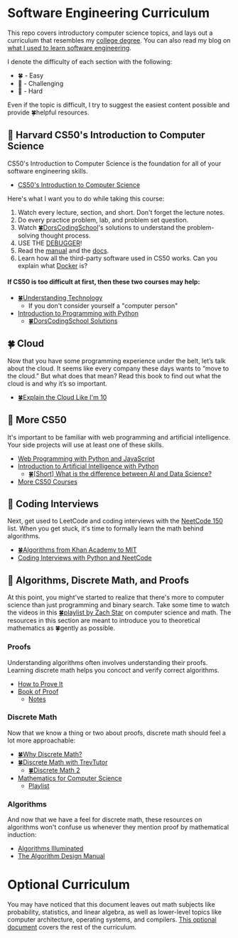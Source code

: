 # Software Engineering Curriculum

This repo covers introductory computer science topics, and lays out a curriculum that resembles my [college degree][1]. You can also read my blog on [what I used to learn software engineering][2].

I denote the difficulty of each section with the following:

- 🍀 - Easy
- 🤔 - Challenging
- 🤬 - Hard

Even if the topic is difficult, I try to suggest the easiest content possible and provide 🍀helpful resources.

[1]: https://www.cs.utexas.edu/sites/default/files/documents/4-Year%20Plan_1.pdf
[2]: https://medium.com/@seanaujong/a-software-engineering-journey-for-beginners-a08640916929

## 🤔 Harvard CS50's Introduction to Computer Science

CS50's Introduction to Computer Science is the foundation for all of your software engineering skills.

- [CS50's Introduction to Computer Science][3]

Here's what I want you to do while taking this course:

1. Watch every lecture, section, and short. Don't forget the lecture notes.
2. Do every practice problem, lab, and problem set question.
3. Watch [🍀DorsCodingSchool][4]'s solutions to understand the problem-solving thought process.
4. USE THE [DEBUGGER][5]!
5. Read the [manual][6] and the [docs][7].
6. Learn how all the third-party software used in CS50 works. Can you explain what [Docker][8] is?

[3]: https://cs50.harvard.edu/x
[4]: https://www.youtube.com/playlist?list=PLo_wesNOyQTMl3zIvoIVANOqGNL4B2Sg-
[5]: https://cs50.harvard.edu/x/2023/notes/2/#debugging
[6]: https://manual.cs50.io/
[7]: https://cs50.readthedocs.io/
[8]: https://cs50.readthedocs.io/docker/

#### If CS50 is too difficult at first, then these two courses may help:

- [🍀Understanding Technology](https://www.edx.org/course/cs50s-understanding-technology)
    - If you don't consider yourself a "computer person"
- [Introduction to Programming with Python](cs50.harvard.edu/python)
    - [🍀DorsCodingSchool Solutions](https://www.youtube.com/playlist?list=PLo_wesNOyQTNkV3DzBMz5HNfUDrVTEeh9)

## 🍀 Cloud

Now that you have some programming experience under the belt, let’s talk about the cloud. It seems like every company these days wants to “move to the cloud.” But what does that mean? Read this book to find out what the cloud is and why it’s so important.

- [🍀Explain the Cloud Like I'm 10](https://www.amazon.com/dp/B0765C4SNR)

## 🤔 More CS50

It's important to be familiar with web programming and artificial intelligence. Your side projects will use at least one of these skills.

- [Web Programming with Python and JavaScript](https://cs50.harvard.edu/web/2020/)
- [Introduction to Artificial Intelligence with Python](https://www.edx.org/course/cs50s-introduction-to-artificial-intelligence-with-python)
    - [🍀[Short] What is the difference between AI and Data Science?](https://www.youtube.com/watch?v=kNrw64dmfpk)
- [More CS50 Courses](https://www.edx.org/cs50)

## 🤔 Coding Interviews

Next, get used to LeetCode and coding interviews with the [NeetCode 150](https://neetcode.io/practice) list. When you get stuck, it's time to formally learn the math behind algorithms.

- [🍀Algorithms from Khan Academy to MIT](https://medium.com/@seanaujong/an-introduction-to-algorithms-d3d5edab5b6a)
- [Coding Interviews with Python and NeetCode](https://medium.com/@seanaujong/getting-started-with-technical-interviews-for-software-engineering-as-a-college-freshman-64dbecc0b15c)

## 🤬 Algorithms, Discrete Math, and Proofs

At this point, you might've started to realize that there's more to computer science than just programming and binary search. Take some time to watch the videos in this [🍀playlist by Zach Star](https://www.youtube.com/playlist?list=PLi5WqFHu_OJMouMI0TC6uH4AjqJqKdA0x) on computer science and math. The resources in this section are meant to introduce you to theoretical mathematics as 🍀gently as possible.

### Proofs

Understanding algorithms often involves understanding their proofs. Learning discrete math helps you concoct and verify correct algorithms.

- [How to Prove It](https://users.metu.edu.tr/serge/courses/111-2011/textbook-math111.pdf)
- [Book of Proof](https://www.people.vcu.edu/~rhammack/BookOfProof/)
  - [Notes](discrete-math/book-of-proof/README.md)

### Discrete Math

Now that we know a thing or two about proofs, discrete math should feel a lot more approachable:

- [🍀Why Discrete Math?](https://masters.cs.uchicago.edu/page/math-computer-science-discrete-math)
- [🍀Discrete Math with TrevTutor](https://www.youtube.com/playlist?list=PLDDGPdw7e6Ag1EIznZ-m-qXu4XX3A0cIz)
  - [🍀Discrete Math 2](https://www.youtube.com/playlist?list=PLDDGPdw7e6Aj0amDsYInT_8p6xTSTGEi2)
- [Mathematics for Computer Science](https://ocw.mit.edu/courses/6-042j-mathematics-for-computer-science-spring-2015/)
  - [Playlist](https://www.youtube.com/playlist?list=PLUl4u3cNGP60UlabZBeeqOuoLuj_KNphQ)

### Algorithms

And now that we have a feel for discrete math, these resources on algorithms won't confuse us whenever they mention proof by mathematical induction:

- [Algorithms Illuminated](http://www.algorithmsilluminated.org/)
- [The Algorithm Design Manual](https://www.algorist.com/)

# Optional Curriculum

You may have noticed that this document leaves out math subjects like probability, statistics, and linear algebra, as well as lower-level topics like computer architecture, operating systems, and compilers. [This optional document](./OPTIONAL.md) covers the rest of the curriculum.
